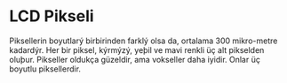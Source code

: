 # LCD Pikseli

Piksellerin boyutlarý birbirinden farklý olsa da, ortalama 300 mikro-metre
kadardýr. Her bir piksel, kýrmýzý, yeþil ve mavi renkli üç alt pikselden oluþur.
Pikseller oldukça güzeldir, ama vokseller daha iyidir. Onlar üç boyutlu
piksellerdir.
